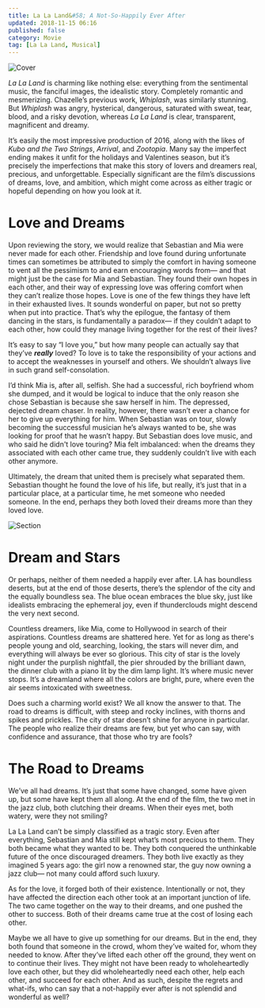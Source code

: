 ```yaml
---
title: La La Land&#58; A Not-So-Happily Ever After
updated: 2018-11-15 06:16
published: false
category: Movie
tag: [La La Land, Musical]
---
```


![Cover](https://static1.squarespace.com/static/5b39c0cb7c93273d7754f5cd/t/5bf5acdd40ec9aae58b7114b/1542827266094/636232031131489384-LLL-D37-06158.jpg?format=1500w)

_La La Land_ is charming like nothing else: everything from the sentimental music, the fanciful images, the idealistic story. Completely romantic and mesmerizing. Chazelle’s previous work, _Whiplash_, was similarly stunning. But _Whiplash_ was angry, hysterical, dangerous, saturated with sweat, tear, blood, and a risky devotion, whereas _La La Land_ is clear, transparent, magnificent and dreamy.

It’s easily the most impressive production of 2016, along with the likes of _Kubo and the Two Strings_, _Arrival_, and _Zootopia_. Many say the imperfect ending makes it unfit for the holidays and Valentines season, but it’s precisely the imperfections that make this story of lovers and dreamers real, precious, and unforgettable. Especially significant are the film’s discussions of dreams, love, and ambition, which might come across as either tragic or hopeful depending on how you look at it.

<div class="divider"></div>

# Love and Dreams

Upon reviewing the story, we would realize that Sebastian and Mia were never made for each other. Friendship and love found during unfortunate times can sometimes be attributed to simply the comfort in having someone to vent all the pessimism to and earn encouraging words from— and that might just be the case for Mia and Sebastian. They found their own hopes in each other, and their way of expressing love was offering comfort when they can’t realize those hopes. Love is one of the few things they have left in their exhausted lives. It sounds wonderful on paper, but not so pretty when put into practice. That’s why the epilogue, the fantasy of them dancing in the stars, is fundamentally a paradox— if they couldn’t adapt to each other, how could they manage living together for the rest of their lives?

It’s easy to say “I love you,” but how many people can actually say that they’ve **_really_** loved? To love is to take the responsibility of your actions and to accept the weaknesses in yourself and others. We shouldn’t always live in such grand self-consolation.

I’d think Mia is, after all, selfish. She had a successful, rich boyfriend whom she dumped, and it would be logical to induce that the only reason she chose Sebastian is because she saw herself in him. The depressed, dejected dream chaser. In reality, however, there wasn’t ever a chance for her to give up everything for him. When Sebastian was on tour, slowly becoming the successful musician he’s always wanted to be, she was looking for proof that he wasn’t happy. But Sebastian does love music, and who said he didn't love touring? Mia felt imbalanced: when the dreams they associated with each other came true, they suddenly couldn’t live with each other anymore.

Ultimately, the dream that united them is precisely what separated them. Sebastian thought he found the love of his life, but really, it’s just that in a particular place, at a particular time, he met someone who needed someone. In the end, perhaps they both loved their dreams more than they loved love.

![Section](https://static1.squarespace.com/static/5b39c0cb7c93273d7754f5cd/t/5bf5ad7a0ebbe86aa0f978ea/1542827397649/la-la-land_f64e_2880x1800.jpg?format=1500w)

<div class="divider"></div>

# Dream and Stars

Or perhaps, neither of them needed a happily ever after. LA has boundless deserts, but at the end of those deserts, there’s the splendor of the city and the equally boundless sea. The blue ocean embraces the blue sky, just like idealists embracing the ephemeral joy, even if thunderclouds might descend the very next second.

Countless dreamers, like Mia, come to Hollywood in search of their aspirations. Countless dreams are shattered here. Yet for as long as there's people young and old, searching, looking,  the stars will never dim, and everything will always be ever so glorious. This city of star is the lovely night under the purplish nightfall, the pier shrouded by the brilliant dawn, the dinner club with a piano lit by the dim lamp light. It’s where music never stops. It’s a dreamland where all the colors are bright, pure, where even the air seems intoxicated with sweetness.

Does such a charming world exist? We all know the answer to that. The road to dreams is difficult, with steep and rocky inclines, with thorns and spikes and prickles. The city of star doesn’t shine for anyone in particular. The people who realize their dreams are few, but yet who can say, with confidence and assurance, that those who try are fools?

<div class="divider"></div>

# The Road to Dreams

We’ve all had dreams. It’s just that some have changed, some have given up, but some have kept them all along. At the end of the film, the two met in the jazz club, both clutching their dreams. When their eyes met, both watery, were they not smiling?

La La Land can’t be simply classified as a tragic story. Even after everything, Sebastian and Mia still kept what’s most precious to them. They both became what they wanted to be. They both conquered the unthinkable future of the once discouraged dreamers. They both live exactly as they imagined 5 years ago: the girl now a renowned star, the guy now owning a jazz club— not many could afford such luxury.

As for the love, it forged both of their existence. Intentionally or not, they have affected the direction each other took at an important junction of life. The two came together on the way to their dreams, and one pushed the other to success. Both of their dreams came true at the cost of losing each other.

Maybe we all have to give up something for our dreams. But in the end, they both found that someone in the crowd, whom they’ve waited for, whom they needed to know. After they’ve lifted each other off the ground, they went on to continue their lives. They might not have been ready to wholeheartedly love each other, but they did wholeheartedly need each other, help each other, and succeed for each other. And as such, despite the regrets and what-ifs, who can say that a not-happily ever after is not splendid and wonderful as well? 
